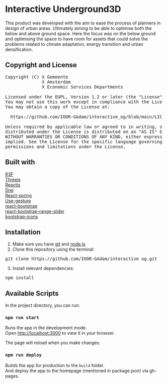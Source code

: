 # Interactive Underground3D

This product was developed with the aim to ease the process of planners in design of urban areas. Ultimately aiming to be able to optimise both the below and above ground space. Here the focus was on the below ground and optimising the space to have room for assets that could solve the problems related to climate adaptation, energy transition and urban densification.

## Copyright and License

<pre>Copyright (C) X Gemeente
              X Amsterdam
              X Economic Services Departments

Licensed under the EUPL, Version 1.2 or later (the "License");
You may not use this work except in compliance with the License.
You may obtain a copy of the License at:

  https://github.com/IOOR-GAdam/interactive_og/blob/main/LICENSE.txt
  
Unless required by applicable law or agreed to in writing, software
distributed under the License is distributed on an "AS IS" basis,
WITHOUT WARRANTIES OR CONDITIONS OF ANY KIND, either express or
implied. See the License for the specific language governing
permissions and limitations under the License.</pre>

## Built with

[R3F](https://docs.pmnd.rs/react-three-fiber)\
[Threejs](https://threejs.org/)\
[Reactjs](https://reactjs.org/)\
[Drei](https://github.com/pmndrs/drei)\
[React-spring](https://react-spring.dev/guides/r3f#react-three-fiber)\
[Use-gesture](https://github.com/pmndrs/use-gesture)\
[react-bootstrap](https://react-bootstrap.github.io/)\
[react-bootstrap-range-slider](https://github.com/jaywilz/react-bootstrap-range-slider)\
[bootstrap-icons](https://icons.getbootstrap.com/)

## Installation

1. Make sure you have [git](https://gitforwindows.org/index.html) and [node.js](https://nodejs.org/en/)
2. Clone this repository using the terminal:
<pre>git clone https://github.com/IOOR-GAdam/interactive_og.git</pre>
3. Install relevant dependencies:
<pre>npm install</pre>


## Available Scripts

In the project directory, you can run:

### `npm run start`

Runs the app in the development mode.\
Open [http://localhost:3000](http://localhost:3000) to view it in your browser.

The page will reload when you make changes.

### `npm run deploy`

Builds the app for production to the `build` folder.\
And deploy the app to the homepage (mentioned in package.json) via gh-pages.

